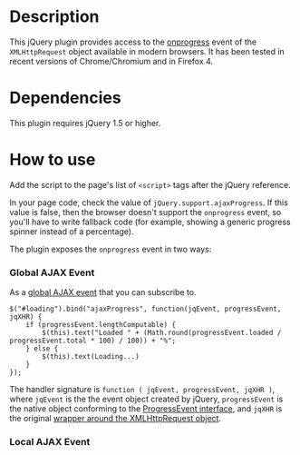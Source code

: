# Description

This jQuery plugin provides access to the [onprogress](http://www.w3.org/TR/progress-events/) event of the `XMLHttpRequest` object available
in modern browsers. It has been tested in recent versions of Chrome/Chromium and in Firefox 4.

# Dependencies

This plugin requires jQuery 1.5 or higher.

# How to use

Add the script to the page's list of `<script>` tags after the jQuery reference.

In your page code, check the value of `jQuery.support.ajaxProgress`. If this value is false, then the browser doesn't
support the `onprogress` event, so you'll have to write fallback code (for example, showing a generic progress spinner
instead of a percentage).

The plugin exposes the `onprogress` event in two ways:

### Global AJAX Event
As a [global AJAX event](http://docs.jquery.com/Ajax_Events#Global_Events) that you can subscribe to.

    $("#loading").bind("ajaxProgress", function(jqEvent, progressEvent, jqXHR) {
        if (progressEvent.lengthComputable) {
            $(this).text("Loaded " + (Math.round(progressEvent.loaded / progressEvent.total * 100) / 100)) + "%";
        } else {
            $(this).text(Loading...)
        }
    });

The handler signature is `function ( jqEvent, progressEvent, jqXHR )`, where `jqEvent` is the the event object created by
jQuery, `progressEvent` is the native object conforming to the
[ProgressEvent interface](http://www.w3.org/TR/progress-events/#interface-progressevent), and `jqXHR` is the original
[wrapper around the XMLHttpRequest object](http://api.jquery.com/jQuery.ajax/#jqXHR).

### Local AJAX Event